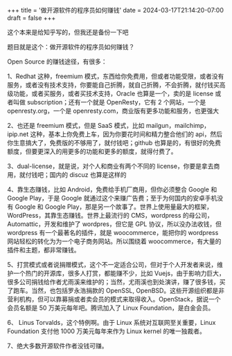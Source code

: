 +++
title = '做开源软件的程序员如何赚钱'
date = 2024-03-17T21:14:20-07:00
draft = false
+++

这个本来是给知乎写的，但我还是备份一下吧

题目就是这个：做开源软件的程序员如何赚钱？

Open Source 的赚钱途径，有很多：

1、Redhat 这种，freemium 模式，东西给你免费用，但或者功能受限，或者没有服务，或者没有技术支持，你要能自己折腾，就自己折腾，不会折腾，就付钱买高级功能，或者买服务，或者买技术支持，Oracle 也算是一个，卖的是 license 或者叫做 subscription；还有一个就是 OpenResty，它有 2 个网站，一个是 openresty.org，一个是 openresty.com，商业版有更多功能和服务，也更强大

2、也还是 freemium 模式，但是 SaaS 模式，比如 mailgun，mailchimp，ipip.net 这种，基本上你免费上车，因为你要花时间和精力整合他们的 api，然后你生意搞大了，免费版的不够用了，就付钱吧；github 也算是的，有很好的免费额度，但要更深入的用更多的功能和更多的额度，就得付费了。

3、dual-license，就是说，对个人和商业有两个不同的 license，你要是拿去商用，就付钱吧；国内的 discuz 也算是这样的

4、靠生态赚钱，比如 Android，免费给手机厂商用，但你必须整合 Google 和 Google Play，于是 Google 就通过这个来赚广告费；至于为何国内的安卓手机没有 Google 和 Google Play，那是另一个故事了。世界上使用量最大的框架，WordPress，其靠生态赚钱。世界上最流行的 CMS，wordpress 的母公司，Automattic，开发和维护了 wordpres，但它是 GPL 协议，所以没办法收钱，但 wordpress 有一个最著名的插件，就是 woocommerce，能把你的 wordpress 网站轻松的转化为为一个电子商务网站。所以围绕着 woocommerce，有大量的插件和主题，都非常赚钱。

5、打赏模式或者说捐赠模式，这个不一定适合公司，但对于个人开发者来说，维护一个热门的开源库，很多人打赏，都能赚不少，比如 Vuejs，由于影响力巨大，很多公司捐钱给作者尤雨溪来维护的；当然，尤雨溪也到处演讲，赚了很多钱，买了跑车。当然，也包括罗永浩捐款的 OpenSSL, OpenBSD。这些开源组织都是非营利机构，但可以靠募捐或者卖会员的模式来取得收入。OpenStack，据说一个会员名额是 50 万美元每年吧。腾讯加入了 Linux Foundation，是白金会员。

6、 Linus Torvalds，这个特例啊。由于 Linux 系统对互联网至关重要，Linux Foundation 支付他 1000 万美元每年来作为 Linux kernel 的唯一独裁者。

7、绝大多数开源软件作者没钱可赚。
